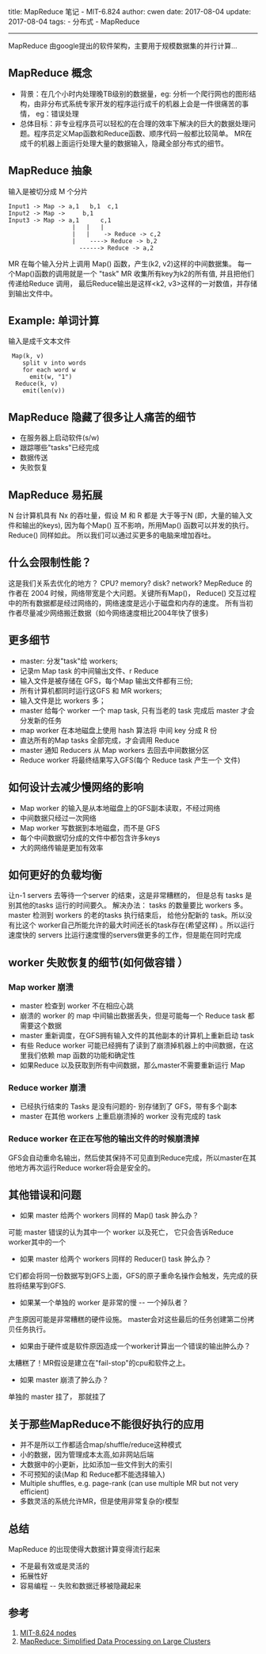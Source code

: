 title: MapReduce 笔记 - MIT-6.824
author: cwen
date:  2017-08-04
update:  2017-08-04
tags:
    - 分布式
    - MapReduce

---

MapReduce 由google提出的软件架构，主要用于规模数据集的并行计算... <!--more-->

## MapReduce 概念

* 背景：在几个小时内处理晚TB级别的数据量，eg: 分析一个爬行网也的图形结构，由非分布式系统专家开发的程序运行成千的机器上会是一件很痛苦的事情， eg：错误处理
* 总体目标：非专业程序员可以轻松的在合理的效率下解决的巨大的数据处理问题。程序员定义Map函数和Reduce函数、顺序代码一般都比较简单。 MR在成千的机器上面运行处理大量的数据输入，隐藏全部分布式的细节。

## MapReduce 抽象

输入是被切分成 M 个分片

```
Input1 -> Map -> a,1   b,1  c,1
Input2 -> Map ->     b,1
Input3 -> Map -> a,1      c,1
                  |   |   |
                  |   |    -> Reduce -> c,2
                  |    ----> Reduce -> b,2
                    ------> Reduce -> a,2
```

MR 在每个输入分片上调用 Map() 函数，产生(k2, v2)这样的中间数据集。  每一个Map()函数的调用就是一个 "task"
MR 收集所有key为k2的所有值, 并且把他们传递给Reduce 调用， 最后Reduce输出是这样<k2, v3>这样的一对数值，并存储到输出文件中。

## Example: 单词计算

输入是成千文本文件

```
 Map(k, v)
    split v into words
    for each word w
      emit(w, "1")
  Reduce(k, v)
    emit(len(v))
```

## MapReduce 隐藏了很多让人痛苦的细节

* 在服务器上启动软件(s/w)
* 跟踪哪些"tasks"已经完成
* 数据传送
* 失败恢复

## MapReduce 易拓展

N 台计算机具有 Nx 的吞吐量，假设 M 和 R 都是 大于等于N (即，大量的输入文件和输出的keys), 因为每个Map() 互不影响，所用Map() 函数可以并发的执行。 Reduce() 同样如此。
所以我们可以通过买更多的电脑来增加吞吐。

## 什么会限制性能？

这是我们关系去优化的地方？ CPU? memory? disk? network?
MepReduce 的作者在 2004 时候，网络带宽是个大问题。关键所有Map()， Reduce() 交互过程中的所有数据都是经过网络的，网络速度是远小于磁盘和内存的速度。 所有当初作者尽量减少网络搬迁数据（如今网络速度相比2004年快了很多)

## 更多细节

* master: 分发"task"给 workers;
* 记录m Map task 的中间输出文件、r Reduce
* 输入文件是被存储在 GFS，每个Map 输出文件都有三份;
* 所有计算机都同时运行这GFS 和 MR workers;
* 输入文件是比 workers 多；
* master 给每个 worker 一个 map task, 只有当老的 task 完成后 master 才会分发新的任务
* map worker 在本地磁盘上使用 hash 算法将 中间 key 分成 R 份
* 直达所有的Map tasks 全部完成，才会调用 Reduce
* master 通知 Reducers 从 Map workers 去回去中间数据分区
* Reduce worker 将最终结果写入GFS(每个 Reduce task 产生一个 文件)

## 如何设计去减少慢网络的影响

* Map worker 的输入是从本地磁盘上的GFS副本读取，不经过网络
* 中间数据只经过一次网络
* Map worker 写数据到本地磁盘，而不是 GFS
* 每个中间数据切分成的文件中都包含许多keys
* 大的网络传输是更加有效率

## 如何更好的负载均衡

让n-1 servers 去等待一个server 的结束，这是非常糟糕的， 但是总有 tasks 是别其他的tasks 运行的时间要久。
解决办法： tasks 的数量要比 workers 多。 master 检测到 workers 的老的tasks 执行结束后， 给他分配新的 task。所以没有比这个 worker自己所能允许的最大时间还长的task存在(希望这样) 。所以运行速度快的 servers 比运行速度慢的servers做更多的工作，但是能在同时完成

## worker 失败恢复的细节(如何做容错 ）

### Map worker 崩溃

* master 检查到 worker 不在相应心跳
* 崩溃的 worker 的 map 中间输出数据丢失，但是可能每一个 Reduce task 都需要这个数据
* master 重新调度，在GFS拥有输入文件的其他副本的计算机上重新启动 task
* 有些 Reduce worker 可能已经拥有了读到了崩溃掉机器上的中间数据，在这里我们依赖 map 函数的功能和确定性
* 如果Reduce 以及获取到所有中间数据，那么master不需要重新运行 Map

### Reduce worker 崩溃

* 已经执行结束的 Tasks 是没有问题的- 别存储到了 GFS，带有多个副本
* master 在其他 workers 上重启崩溃掉的 worker 没有完成的 task

### Reduce worker 在正在写他的输出文件的时候崩溃掉

GFS会自动重命名输出，然后使其保持不可见直到Reduce完成，所以master在其他地方再次运行Reduce worker将会是安全的。

## 其他错误和问题

* 如果 master 给两个 workers 同样的 Map() task 肿么办？

可能 master 错误的认为其中一个 worker 以及死亡， 它只会告诉Reduce worker其中的一个

* 如果 master 给两个 workers 同样的 Reducer() task 肿么办？

它们都会将同一份数据写到GFS上面，GFS的原子重命名操作会触发，先完成的获胜将结果写到GFS.

* 如果某一个单独的 worker 是非常的慢 -- 一个掉队者？

 产生原因可能是非常糟糕的硬件设施。 master会对这些最后的任务创建第二份拷贝任务执行。

* 如果由于硬件或是软件原因造成一个worker计算出一个错误的输出肿么办？

 太糟糕了！MR假设是建立在"fail-stop"的cpu和软件之上。

* 如果 master 崩溃了肿么办？

单独的 master 挂了， 那就挂了

## 关于那些MapReduce不能很好执行的应用

* 并不是所以工作都适合map/shuffle/reduce这种模式
* 小的数据，因为管理成本太高,如非网站后端
* 大数据中的小更新，比如添加一些文件到大的索引
* 不可预知的读(Map 和 Reduce都不能选择输入)
* Multiple shuffles, e.g. page-rank (can use multiple MR but not very efficient)
* 多数灵活的系统允许MR，但是使用非常复杂的r模型

## 总结

MapReduce 的出现使得大数据计算变得流行起来

* 不是最有效或是灵活的
* 拓展性好
* 容易编程 -- 失败和数据迁移被隐藏起来


## 参考

1. [MIT-8.624 nodes](https://pdos.csail.mit.edu/6.824/notes/l01.txt)
2. [MapReduce: Simplified Data Processing on Large Clusters](https://pdos.csail.mit.edu/6.824/papers/mapreduce.pdf)





